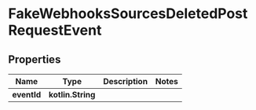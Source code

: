 
# FakeWebhooksSourcesDeletedPostRequestEvent

## Properties
| Name | Type | Description | Notes |
| ------------ | ------------- | ------------- | ------------- |
| **eventId** | **kotlin.String** |  |  |



